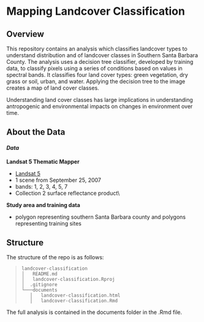 # Mapping Landcover Classification
## Overview
This repository contains an analysis which classifies landcover types to understand distribution and of landcover classes in Southern Santa Barbara County. The analysis uses a decision tree classifier, developed by training data, to classify pixels using a series of conditions based on values in spectral bands. It classifies four land cover types: green vegetation, dry grass or soil, urban, and water. Applying the decision tree to the image creates a map of land cover classes.

Understanding land cover classes has large implications in understanding antropogenic and environmental impacts on changes in environment over time.

## About the Data
#### *Data*
**Landsat 5 Thematic Mapper**
-   [Landsat 5](https://www.usgs.gov/landsat-missions/landsat-5)
-   1 scene from September 25, 2007
-   bands: 1, 2, 3, 4, 5, 7
-   Collection 2 surface reflectance product\

**Study area and training data**
-   polygon representing southern Santa Barbara county and polygons representing training sites
    
## Structure
The structure of the repo is as follows:
> ```
> landcover-classification
> │   README.md
> │   landcover-classification.Rproj
> │  .gitignore
> └───documents
>    │   landcover-classification.html
>    │   landcover-classification.Rmd
> ```

The full analysis is contained in the documents folder in the .Rmd file.
